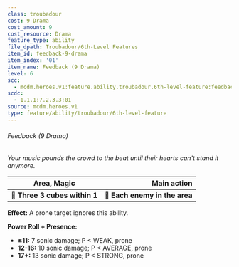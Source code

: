 ```yaml
---
class: troubadour
cost: 9 Drama
cost_amount: 9
cost_resource: Drama
feature_type: ability
file_dpath: Troubadour/6th-Level Features
item_id: feedback-9-drama
item_index: '01'
item_name: Feedback (9 Drama)
level: 6
scc:
  - mcdm.heroes.v1:feature.ability.troubadour.6th-level-feature:feedback-9-drama
scdc:
  - 1.1.1:7.2.3.3:01
source: mcdm.heroes.v1
type: feature/ability/troubadour/6th-level-feature
---
```


###### Feedback (9 Drama)

*Your music pounds the crowd to the beat until their hearts can't stand it anymore.*

| **Area, Magic**               |               **Main action** |
| ----------------------------- | ----------------------------: |
| **📏 Three 3 cubes within 1** | **🎯 Each enemy in the area** |

**Effect:** A prone target ignores this ability.

**Power Roll + Presence:**

- **≤11:** 7 sonic damage; P < WEAK, prone
- **12-16:** 10 sonic damage; P < AVERAGE, prone
- **17+:** 13 sonic damage; P < STRONG, prone
